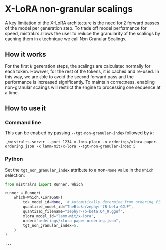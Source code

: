 # X-LoRA non-granular scalings

A key limitation of the X-LoRA architecture is the need for 2 forward passes of the model per generation step. To trade off model performance for speed, mistral.rs allows the user to reduce the granularity of the scalings by caching them in a technique we call Non Granular Scalings.

## How it works

For the first $k$ generation steps, the scalings are calculated normally for each token. However, for the rest of the tokens, it is cached and re-used. In this way, we are able to avoid the second forward pass and the performance is increased significantly. To maintain correctness, enabling non-granular scalings will restrict the engine to processing one sequence at a time.

## How to use it

### Command line

This can be enabled by passing `--tgt-non-granular-index` followed by $k$:

```
./mistralrs-server --port 1234 x-lora-plain -o orderings/xlora-paper-ordering.json -x lamm-mit/x-lora --tgt-non-granular-index 5
```

### Python

Set the `tgt_non_granular_index` attribute to a non-`None` value in the `Which` selection:

```py
from mistralrs import Runner, Which

runner = Runner(
    which=Which.XLoraGGUF(
        tok_model_id=None,  # Automatically determine from ordering file
        quantized_model_id="TheBloke/zephyr-7B-beta-GGUF",
        quantized_filename="zephyr-7b-beta.Q4_0.gguf",
        xlora_model_id="lamm-mit/x-lora",
        order="orderings/xlora-paper-ordering.json",
        tgt_non_granular_index=5,
    )
)

...
```
